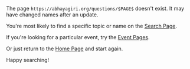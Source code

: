 <!--HTML <img src="../../pages/images/photos/Flowers.jpg" alt="Flowers" class="cover" title="Flowers" align="bottom" width="200" border="0"/> -->

The page `https://abhayagiri.org/questions/$PAGE$` doesn't exist. It may have changed names after an update.

You're most likely to find a specific topic or name on the [Search Page](../search/Text-search.html).

If you're looking for a particular event, try the [Event Pages](../indexes/EventsBySeries.html).

Or just return to the [Home Page](../homepage.html) and start again.

Happy searching!
